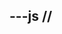 ---js
// <script>
const eleventyNavigation = {
  key: "About",
  order: 3
};
---

# About

Hi! Mình là Thông Bùi. Đây là nơi để mình ghi lại và chia sẻ những kiến thức học được trong ngành IT.

Mình nhận thấy rằng cách tốt nhất để ghi nhớ và tiếp thu là ghi chép và chia sẻ với mọi người.

Cám ơn bạn đã ghé qua, kết nối với mình qua [Facebook](https://www.facebook.com/Mr.Thongbui) nhé.
